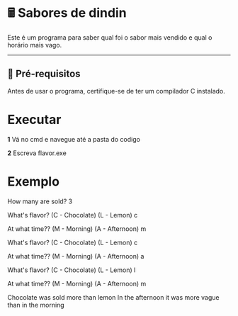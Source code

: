 # 🖩 Sabores de dindin

Este é um programa para saber qual foi o sabor mais vendido e qual o horário mais vago.

---

## 🔧 **Pré-requisitos**

Antes de usar o programa, certifique-se de ter um compilador C instalado.

# **Executar**

**1** Vá no cmd e navegue até a pasta do codigo

**2** Escreva flavor.exe

# **Exemplo**

How many are sold? 3

What's flavor? (C - Chocolate) (L - Lemon) c

At what time?? (M - Morning) (A - Afternoon) m

What's flavor? (C - Chocolate) (L - Lemon) c

At what time?? (M - Morning) (A - Afternoon) a

What's flavor? (C - Chocolate) (L - Lemon) l

At what time?? (M - Morning) (A - Afternoon) m

Chocolate was sold more than lemon
In the afternoon it was more vague than in the morning